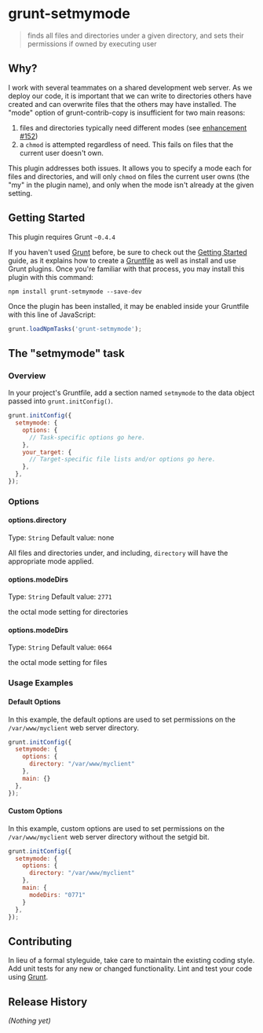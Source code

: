 # grunt-setmymode

> finds all files and directories under a given directory, and sets their permissions if owned by executing user

## Why?

I work with several teammates on a shared development web server. As we deploy our code, it is important that we
can write to directories others have created and can overwrite files that the others may have installed. The
"mode" option of grunt-contrib-copy is insufficient for two main reasons:
   1. files and directories typically need different modes (see [enhancement #152](https://github.com/gruntjs/grunt-contrib-copy/issues/152))
   2. a `chmod` is attempted regardless of need. This fails on files that the current user doesn't own.

This plugin addresses both issues. It allows you to specify a mode each for files and directories,
and will only `chmod` on files the current user owns (the "my" in the plugin name), and only
when the mode isn't already at the given setting.

## Getting Started
This plugin requires Grunt `~0.4.4`

If you haven't used [Grunt](http://gruntjs.com/) before, be sure to check out the [Getting Started](http://gruntjs.com/getting-started) guide, as it explains how to create a [Gruntfile](http://gruntjs.com/sample-gruntfile) as well as install and use Grunt plugins. Once you're familiar with that process, you may install this plugin with this command:

```shell
npm install grunt-setmymode --save-dev
```

Once the plugin has been installed, it may be enabled inside your Gruntfile with this line of JavaScript:

```js
grunt.loadNpmTasks('grunt-setmymode');
```

## The "setmymode" task

### Overview
In your project's Gruntfile, add a section named `setmymode` to the data object passed into `grunt.initConfig()`.

```js
grunt.initConfig({
  setmymode: {
    options: {
      // Task-specific options go here.
    },
    your_target: {
      // Target-specific file lists and/or options go here.
    },
  },
});
```

### Options

#### options.directory
Type: `String`
Default value: none

All files and directories under, and including, `directory` will have the appropriate mode applied.

#### options.modeDirs
Type: `String`
Default value: `2771`

the octal mode setting for directories

#### options.modeDirs
Type: `String`
Default value: `0664`

the octal mode setting for files

### Usage Examples

#### Default Options
In this example, the default options are used to set permissions on the `/var/www/myclient` web server directory.

```js
grunt.initConfig({
  setmymode: {
    options: {
      directory: "/var/www/myclient"
    },
    main: {}
  },
});
```

#### Custom Options
In this example, custom options are used to set permissions on the `/var/www/myclient` web server directory without the setgid bit.

```js
grunt.initConfig({
  setmymode: {
    options: {
      directory: "/var/www/myclient"
    },
    main: {
      modeDirs: "0771"
    }
  },
});
```

## Contributing
In lieu of a formal styleguide, take care to maintain the existing coding style. Add unit tests for any new or changed functionality. Lint and test your code using [Grunt](http://gruntjs.com/).

## Release History
_(Nothing yet)_

